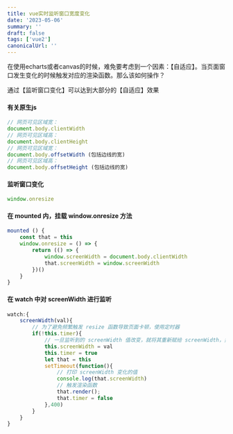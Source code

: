 ```yaml
---
title: vue实时监听窗口宽度变化
date: '2023-05-06'
summary: ''
draft: false
tags: ['vue2']
canonicalUrl: ''
---
```


在使用echarts或者canvas的时候，难免要考虑到一个因素：【自适应】。当页面窗口发生变化的时候触发对应的渲染函数。那么该如何操作？

通过【监听窗口变化】可以达到大部分的【自适应】效果

#### 有关原生js

```js
// 网页可见区域宽：
document.body.clientWidth
// 网页可见区域高：
document.body.clientHeight
// 网页可见区域宽：
document.body.offsetWidth (包括边线的宽)
// 网页可见区域高：
document.body.offsetHeight (包括边线的宽)
```

#### 监听窗口变化

```js
window.onresize
```

#### 在 mounted 内，挂载 window.onresize 方法

```js
mounted () {
    const that = this
    window.onresize = () => {
        return (() => {
            window.screenWidth = document.body.clientWidth
            that.screenWidth = window.screenWidth
        })()
    }
}
```

#### 在 watch 中对 screenWidth 进行监听

```js
watch:{
    screenWidth(val){
        // 为了避免频繁触发 resize 函数导致页面卡顿，使用定时器
        if(!this.timer){
            // 一旦监听到的 screenWidth 值改变，就将其重新赋给 screenWidth，并触发对应的渲染函数
            this.screenWidth = val
            this.timer = true
            let that = this
            setTimeout(function(){
                // 打印 screenWidth 变化的值
                console.log(that.screenWidth)
                // 触发渲染函数
                that.render();
                that.timer = false
            },400)
        }
    }
}
```